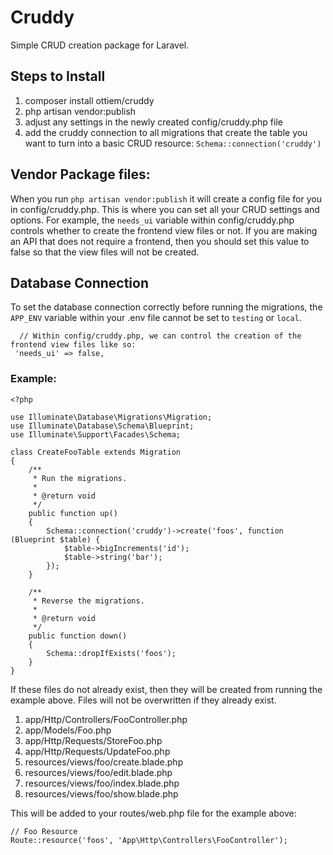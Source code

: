 # Cruddy
Simple CRUD creation package for Laravel.

## Steps to Install
1) composer install ottiem/cruddy
2) php artisan vendor:publish
3) adjust any settings in the newly created config/cruddy.php file
4) add the cruddy connection to all migrations that create the table you want to turn into a basic CRUD resource: `Schema::connection('cruddy')`

## Vendor Package files:
When you run `php artisan vendor:publish` it will create a config file for you in config/cruddy.php. This is where you can set all your CRUD settings and options. For example, the `needs_ui` variable within config/cruddy.php controls whether to create the frontend view files or not. If you are making an API that does not require a frontend, then you should set this value to false so that the view files will not be created.

## Database Connection
To set the database connection correctly before running the migrations, the `APP_ENV` variable within your .env file cannot be set to `testing` or `local`.

```
  // Within config/cruddy.php, we can control the creation of the frontend view files like so:
 'needs_ui' => false,
```


### Example:
```
<?php

use Illuminate\Database\Migrations\Migration;
use Illuminate\Database\Schema\Blueprint;
use Illuminate\Support\Facades\Schema;

class CreateFooTable extends Migration
{
    /**
     * Run the migrations.
     *
     * @return void
     */
    public function up()
    {
        Schema::connection('cruddy')->create('foos', function (Blueprint $table) {
            $table->bigIncrements('id');
            $table->string('bar');
        });
    }

    /**
     * Reverse the migrations.
     *
     * @return void
     */
    public function down()
    {
        Schema::dropIfExists('foos');
    }
}
```

If these files do not already exist, then they will be created from running the example above. Files will not be overwritten if they already exist.
1) app/Http/Controllers/FooController.php
2) app/Models/Foo.php
3) app/Http/Requests/StoreFoo.php
4) app/Http/Requests/UpdateFoo.php
5) resources/views/foo/create.blade.php
6) resources/views/foo/edit.blade.php
7) resources/views/foo/index.blade.php
8) resources/views/foo/show.blade.php

This will be added to your routes/web.php file for the example above:
```
// Foo Resource
Route::resource('foos', 'App\Http\Controllers\FooController');
```
